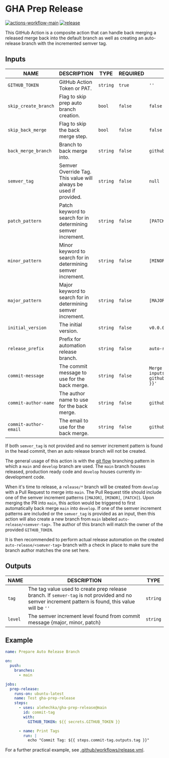 # GHA Prep Release

[![actions-workflow-main][actions-workflow-main-badge]][actions-workflow-main]
[![release][release-badge]][release]

This GitHub Action is a composite action that can handle back merging a released merge back into the default branch as well as creating an auto-release branch with the incremented semver tag.

## Inputs

| NAME                  | DESCRIPTION                                                      | TYPE     | REQUIRED | DEFAULT                                                                                               |
| --------------------- | ---------------------------------------------------------------- | -------- | -------- | ----------------------------------------------------------------------------------------------------- |
| `GITHUB_TOKEN`        | GitHub Action Token or PAT.                                      | `string` | `true`   | `''`                                                                                                  |
| `skip_create_branch`  | Flag to skip prep auto branch creation.                          | `bool`   | `false`  | `false`                                                                                               |
| `skip_back_merge`     | Flag to skip the back merge step.                                | `bool`   | `false`  | `false`                                                                                               |
| `back_merge_branch`   | Branch to back merge into.                                       | `string` | `false`  | `github.event.repository.default_branch`                                                              |
| `semver_tag`          | Semver Override Tag. This value will always be used if provided. | `string` | `false`  | `null`                                                                                                |
| `patch_pattern`       | Patch keyword to search for in determining semver increment.     | `string` | `false`  | `[PATCH]`                                                                                             |
| `minor_pattern`       | Minor keyword to search for in determining semver increment.     | `string` | `false`  | `[MINOR]`                                                                                             |
| `major_pattern`       | Major keyword to search for in determining semver increment.     | `string` | `false`  | `[MAJOR]`                                                                                             |
| `initial_version`     | The initial version.                                             | `string` | `false`  | `v0.0.0`                                                                                              |
| `release_prefix`      | Prefix for automation release branch.                            | `string` | `false`  | `auto-release`                                                                                        |
| `commit-message`      | The commit message to use for the back merge.                    | `string` | `false`  | `Merge branch '${{ inputs.back_merge_branch }}' into '${{ github.event.repository.default_branch }}'` |
| `commit-author-name`  | The author name to use for the back merge.                       | `string` | `false`  | `github-actions`                                                                                      |
| `commit-author-email` | The email to use for the back merge.                             | `string` | `false`  | `github-actions@github.com`                                                                           |

If both `semver_tag` is not provided and no semver increment pattern is found in the head commit, then an auto release branch will not be created.

The general usage of this action is with the [git flow](https://www.atlassian.com/git/tutorials/comparing-workflows/gitflow-workflow#:~:text=What%20is%20Gitflow%3F,branches%20and%20multiple%20primary%20branches.&text=Under%20this%20model%2C%20developers%20create,until%20the%20feature%20is%20complete.) branching pattern in which a `main` and `develop` branch are used. The `main` branch houses released, production ready code and `develop` houses currently in-development code.

When it's time to release, a `release/*` branch will be created from `develop` with a Pull Request to merge into `main`. The Pull Request title should include one of the semver increment patterns (`[MAJOR]`, `[MINOR]`, `[PATCH]`). Upon merging the PR into `main`, this action would be triggered to first automatically back merge `main` into `develop`. If one of the semver increment patterns are included or the `semver_tag` is provided as an input, then this action will also create a new branch from `main` labeled `auto-release/<semver-tag>`. The author of this branch will match the owner of the provided `GITHUB_TOKEN`.

It is then recommended to perform actual release automation on the created `auto-release/<semver-tag>` branch with a check in place to make sure the branch author matches the one set here.

## Outputs

| NAME    | DESCRIPTION                                                                                                                                         | TYPE     |
| ------- | --------------------------------------------------------------------------------------------------------------------------------------------------- | -------- |
| `tag`   | The tag value used to create prep release branch. If `semver-tag` is not provided and no semver increment pattern is found, this value will be `''` | `string` |
| `level` | The semver increment level found from commit message {major, minor, patch}                                                                          | `string` |

## Example

```yaml
name: Prepare Auto Release Branch

on:
  push:
    branches:
      - main

jobs:
  prep-release:
    runs-on: ubuntu-latest
    name: Test gha-prep-release
    steps:
      - uses: alehechka/gha-prep-release@main
        id: commit-tag
        with:
          GITHUB_TOKEN: ${{ secrets.GITHUB_TOKEN }}

      - name: Print Tags
        run: |
          echo "Commit Tag: ${{ steps.commit-tag.outputs.tag }}"
```

For a further practical example, see [.github/workflows/release.yml](.github/workflows/main.yml).

<!-- badge links -->

[actions-workflow-main]: https://github.com/alehechka/gha-prep-release/actions/query?workflow%3ATest%20gha-prep-release
[actions-workflow-main-badge]: https://img.shields.io/github/workflow/status/alehechka/gha-prep-release/Test%20gha-prep-release?label=Test%20gha-prep-release&style=for-the-badge&logo=github
[release]: https://github.com/alehechka/gha-prep-release/releases
[release-badge]: https://img.shields.io/github/v/release/alehechka/gha-prep-release?style=for-the-badge&logo=github
